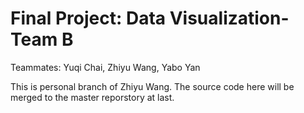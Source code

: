 # Final Project: Data Visualization-Team B
Teammates: Yuqi Chai, Zhiyu Wang, Yabo Yan

This is personal branch of Zhiyu Wang. The source code here will be merged to the master reporstory at last.
